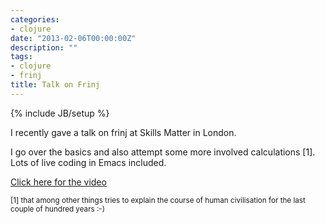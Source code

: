 ```yaml
---
categories:
- clojure
date: "2013-02-06T00:00:00Z"
description: ""
tags:
- clojure
- frinj
title: Talk on Frinj
---
```

{% include JB/setup %}

I recently gave a talk on frinj at Skills Matter in London.

I go over the basics and also attempt some more involved calculations \[1\]. Lots of live coding in Emacs included.

[Click here for the video](http://skillsmatter.com/podcast/home/frinj-having-fun-with-units-3861)

<sub>[1] that among other things tries to explain the course of human civilisation for the last couple of hundred years :-)</sub>